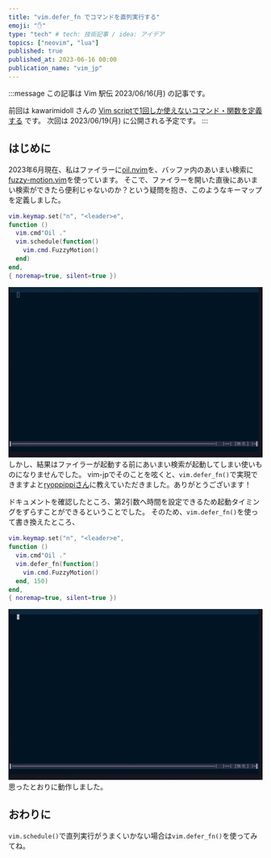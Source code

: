 ```yaml
---
title: "vim.defer_fn でコマンドを直列実行する"
emoji: "✋"
type: "tech" # tech: 技術記事 / idea: アイデア
topics: ["neovim", "lua"]
published: true
published_at: 2023-06-16 00:00
publication_name: "vim_jp"
---
```


:::message
この記事は Vim 駅伝 2023/06/16(月) の記事です。

前回は kawarimidoll さんの [Vim scriptで1回しか使えないコマンド・関数を定義する](https://zenn.dev/kawarimidoll/articles/22856ed2627056) です。 次回は 2023/06/19(月) に公開される予定です。
:::

## はじめに

2023年6月現在、私はファイラーに[oil.nvim](https://github.com/stevearc/oil.nvim)を、バッファ内のあいまい検索に[fuzzy-motion.vim](https://github.com/yuki-yano/fuzzy-motion.vim)を使っています。
そこで、ファイラーを開いた直後にあいまい検索ができたら便利じゃないのか？という疑問を抱き、このようなキーマップを定義しました。
```lua
vim.keymap.set("n", "<leader>e",
function ()
  vim.cmd"Oil ."
  vim.schedule(function()
    vim.cmd.FuzzyMotion()
  end)
end,
{ noremap=true, silent=true })

```
![](/images/20230616_vim_ekiden/media1.gif)
しかし、結果はファイラーが起動する前にあいまい検索が起動してしまい使いものになりませんでした。
vim-jpでそのことを呟くと、`vim.defer_fn()`で実現できますよと[ryoppippiさん](https://github.com/ryoppippi)に教えていただきました。ありがとうございます！

ドキュメントを確認したところ、第2引数へ時間を設定できるため起動タイミングをずらすことができるということでした。
そのため、`vim.defer_fn()`を使って書き換えたところ、


```lua
vim.keymap.set("n", "<leader>e",
function ()
  vim.cmd"Oil ."
  vim.defer_fn(function()
    vim.cmd.FuzzyMotion()
  end, 150)
end,
{ noremap=true, silent=true })
```

![](/images/20230616_vim_ekiden/media2.gif)
思ったとおりに動作しました。

## おわりに

`vim.schedule()`で直列実行がうまくいかない場合は`vim.defer_fn()`を使ってみてね。
